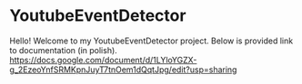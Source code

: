 # YoutubeEventDetector
Hello! Welcome to my YoutubeEventDetector project. Below is provided link to documentation (in polish).
https://docs.google.com/document/d/1LYloYGZX-g_2EzeoYnfSRMKpnJuyT7tnOem1dQqtJpg/edit?usp=sharing
